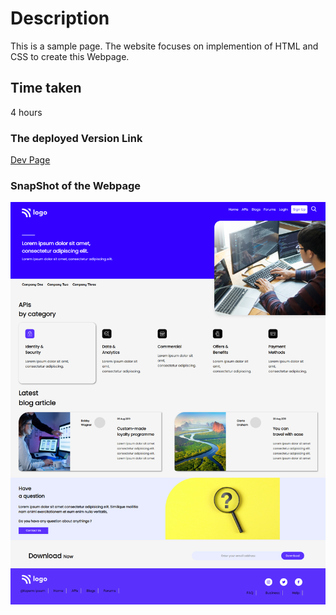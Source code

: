 # Description
This is a sample page. The website focuses on implemention of HTML and CSS to create this Webpage.

## Time taken

4 hours

### The deployed Version Link

[Dev Page](https://developerpage.netlify.app/)

### SnapShot of the Webpage

![DevPage](./screencapture.png)